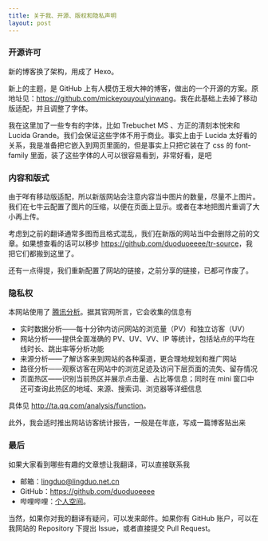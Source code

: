 ```yaml
---
title: 关于我、开源、版权和隐私声明
layout: post
---
```

### 开源许可
新的博客换了架构，用成了 Hexo。 

新上的主题，是 GitHub 上有人模仿王垠大神的博客，做出的一个开源的方案。原地址见：<https://github.com/mickeyouyou/yinwang>。我在此基础上去掉了移动版适配，并且调整了字体。

我在这里加了一些专有的字体，比如 Trebuchet MS 、方正的清刻本悦宋和 Lucida Grande。我们会保证这些字体不用于商业。事实上由于 Lucida 太好看的关系，我是准备把它嵌入到网页里面的，但是事实上只把它装在了 css 的 font-family 里面，装了这些字体的人可以很容易看到，非常好看，是吧

### 内容和版式

由于咩有移动版适配，所以新版网站会注意内容当中图片的数量，尽量不上图片。我们在七牛云配置了图片的压缩，以便在页面上显示。或者在本地把图片重调了大小再上传。

考虑到之前的翻译通常多图而且格式混乱，我们在新版的网站当中会删除之前的文章。如果想查看的话可以移步 <https://github.com/duoduoeeee/tr-source>，我把它们都搬到这里了。

还有一点得提，我们重新配置了网站的链接，之前分享的链接，已都可作废了。

### 隐私权

本网站使用了 [腾讯分析](http://ta.qq.com)。据其官网所言，它会收集的信息有

- 实时数据分析——每十分钟内访问网站的浏览量（PV）和独立访客（UV）
- 网站分析——提供全面准确的 PV、UV、VV、IP 等统计，包括站点的平均在线时长、跳出率等分析功能
- 来源分析——了解访客来到网站的各种渠道，更合理地规划和推广网站
- 路径分析——观察访客在网站中的浏览足迹及访问下层页面的流失、留存情况
- 页面热区——识别当前热区并展示点击量、占比等信息；同时在 mini 窗口中还可查询此热区的地域、来源、搜索词、浏览器等详细信息

具体见 <http://ta.qq.com/analysis/function>。

此外，我会适时推出网站访客统计报告，一般是在年底，写成一篇博客贴出来

### 最后

如果大家看到哪些有趣的文章想让我翻译，可以直接联系我

- 邮箱：[lingduo@lingduo.net.cn](mailto:lingduo@lingduo.net.cn)
- GitHub：<https://github.com/duoduoeeee>
- 哔哩哔哩：[个人空间](http://space.bilibili.com/17376116)。

当然，如果你对我的翻译有疑问，可以发来邮件。如果你有 GitHub 账户，可以在我网站的 Repository 下提出 Issue，或者直接提交 Pull Request。

